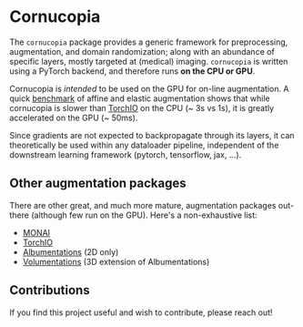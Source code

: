 # Cornucopia

The `cornucopia` package provides a generic framework for preprocessing,
augmentation, and domain randomization; along with an abundance of
specific layers, mostly targeted at (medical) imaging. `cornucopia` is
written using a PyTorch backend, and therefore runs **on the CPU or GPU**.

Cornucopia is *intended* to be used on the GPU for on-line augmentation.
A quick [benchmark](examples/benchmark.ipynb) of affine and elastic
augmentation shows that while cornucopia is slower than
[TorchIO](https://github.com/fepegar/torchio) on the CPU (~ 3s vs 1s),
it is greatly accelerated on the GPU (~ 50ms).

Since gradients are not expected to backpropagate through its layers,
it can theoretically be used within any dataloader pipeline, independent
of the downstream learning framework (pytorch, tensorflow, jax, ...).


## Other augmentation packages

There are other great, and much more mature, augmentation packages out-there (although few run on the GPU). Here's a non-exhaustive list:

- [MONAI](https://github.com/Project-MONAI/MONAI)
- [TorchIO](https://github.com/fepegar/torchio)
- [Albumentations](https://github.com/albumentations-team/albumentations) (2D only)
- [Volumentations](https://github.com/ZFTurbo/volumentations) (3D extension of Albumentations)

## Contributions

If you find this project useful and wish to contribute, please reach out!